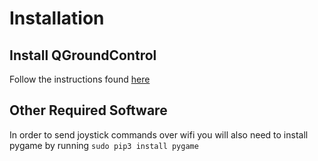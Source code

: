 # Installation
## Install QGroundControl
Follow the instructions found [here](https://docs.qgroundcontrol.com/en/getting_started/download_and_install.html)

## Other Required Software
In order to send joystick commands over wifi you will also need to install pygame by running 
`sudo pip3 install pygame`
